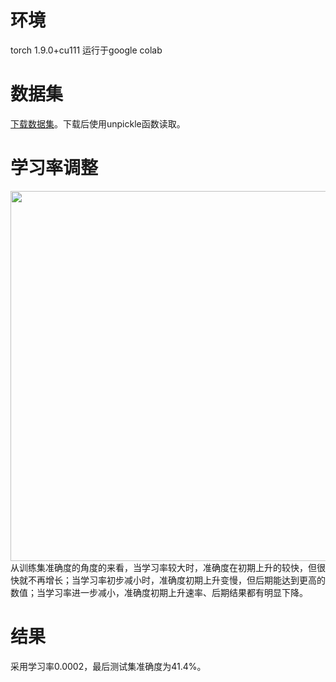 # 环境
torch 1.9.0+cu111
运行于google colab

# 数据集
[下载数据集](https://www.cs.toronto.edu/~kriz/cifar-100-python.tar.gz)。下载后使用unpickle函数读取。

# 学习率调整
<img src="https://github.com/Angazenn/files/blob/main/result.png" width="1128" height="592" >
从训练集准确度的角度的来看，当学习率较大时，准确度在初期上升的较快，但很快就不再增长；当学习率初步减小时，准确度初期上升变慢，但后期能达到更高的数值；当学习率进一步减小，准确度初期上升速率、后期结果都有明显下降。

# 结果
采用学习率0.0002，最后测试集准确度为41.4%。